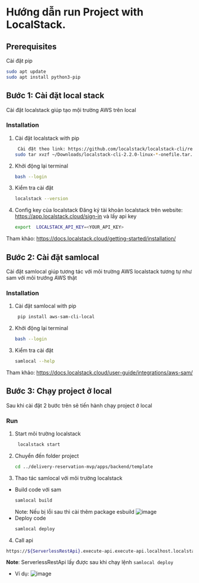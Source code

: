 # Hướng dẫn run Project with LocalStack.
## Prerequisites
Cài đặt pip
  ```sh
 sudo apt update
sudo apt install python3-pip
  ```
##  Bước 1: Cài đặt local stack
Cài đặt localstack giúp tạo mội trường AWS trên local

### Installation
1. Cài đặt localstack with pip
   ```sh
    Cài đặt theo link: https://github.com/localstack/localstack-cli/releases/download/v2.2.0/localstack-cli-2.2.0-linux-amd64-onefile.tar.gz
   sudo tar xvzf ~/Downloads/localstack-cli-2.2.0-linux-*-onefile.tar.gz -C /usr/local/bin
   ```
2. Khởi động lại terminal
   ```sh
   bash --login
   ```  
3. Kiểm tra cài đặt
   ```sh
   localstack --version
   ```
4. Config key của localstack
Đăng ký tài khoản localstack trên website: https://app.localstack.cloud/sign-in và lấy api key
   ```sh
   export  LOCALSTACK_API_KEY=<YOUR_API_KEY>
   ```
   
Tham khảo: https://docs.localstack.cloud/getting-started/installation/
##  Bước 2: Cài đặt samlocal 
Cài đặt samlocal giúp tương tác với môi trường AWS localstack tương tự như sam với môi trướng AWS thật

### Installation
1. Cài đặt samlocal with pip
   ```sh
    pip install aws-sam-cli-local
   ```
2. Khởi động lại terminal
   ```sh
   bash --login
   ```  
3. Kiểm tra cài đặt
   ```sh
   samlocal --help
   ```
Tham khảo: https://docs.localstack.cloud/user-guide/integrations/aws-sam/
##  Bước 3: Chạy project ở local
Sau khi cài đặt 2 bước trên sẽ tiến hành chạy project ở local

###  Run
1. Start môi trường localstack
   ```sh
    localstack start
   ```

2. Chuyển đến  folder project
   ```sh
   cd ../delivery-reservation-mvp/apps/backend/template
   ```
 3. Thao tác samlocal với môi trường localstack 
 - Build code với sam
    ```sh
   samlocal build
   ```
   Note: Nếu bị lỗi sau thì cài thêm package esbuild
   ![image](https://github.com/luctq-3361/local-development-with-localstack-tutorial/assets/144312162/3e1fe8a5-4e51-42db-944b-6932d170b774)
 - Deploy code 
   ```sh
   samlocal deploy
   ```
 4. Call api 
   ```sh
   https://${ServerlessRestApi}.execute-api.execute-api.localhost.localstack.cloud:4566/Prod/${api}
   ```
  **Note**: ServerlessRestApi lấy được sau khi chạy lệnh `samlocal deploy`
- Ví dụ:
![image](https://github.com/luctq-3361/local-development-with-localstack-tutorial/assets/144312162/4ab2623a-98bd-489a-a580-568f0314b961)

